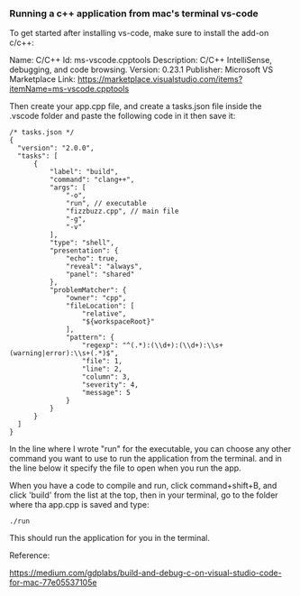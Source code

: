 ### Running a c++ application from mac's terminal vs-code

To get started after installing vs-code, make sure to install the add-on c/c++:


Name: C/C++
Id: ms-vscode.cpptools
Description: C/C++ IntelliSense, debugging, and code browsing.
Version: 0.23.1
Publisher: Microsoft
VS Marketplace Link: https://marketplace.visualstudio.com/items?itemName=ms-vscode.cpptools


Then create your app.cpp file, and create a tasks.json file inside the .vscode folder and paste the following code in it then save it:

```
/* tasks.json */
{
  "version": "2.0.0",
  "tasks": [
      {
          "label": "build",
          "command": "clang++",
          "args": [
              "-o",
              "run", // executable
              "fizzbuzz.cpp", // main file
              "-g",
              "-v"
          ],
          "type": "shell",
          "presentation": {
              "echo": true,
              "reveal": "always",
              "panel": "shared"
          },
          "problemMatcher": {
              "owner": "cpp",
              "fileLocation": [
                  "relative",
                  "${workspaceRoot}"
              ],
              "pattern": {
                  "regexp": "^(.*):(\\d+):(\\d+):\\s+(warning|error):\\s+(.*)$",
                  "file": 1,
                  "line": 2,
                  "column": 3,
                  "severity": 4,
                  "message": 5
              }
          }
      }
  ]
}
```

In the line where I wrote "run" for the executable, you can choose any other command you want to use to run the application from the terminal. and in the line below it specify the file to open when you run the app.

When you have a code to compile and run, click command+shift+B, and click 'build' from the list at the top, then in your terminal, go to the folder where tha app.cpp is saved and type:

```
./run
```
This should run the application for you in the terminal.

Reference:

https://medium.com/gdplabs/build-and-debug-c-on-visual-studio-code-for-mac-77e05537105e

